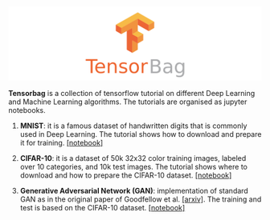 
<p align="center">
<img src="./etc/img/logo.png" width="800">
</p>

**Tensorbag** is a collection of tensorflow tutorial on different Deep Learning and Machine Learning algorithms. The tutorials are organised as jupyter notebooks.

1. **MNIST**: it is a famous dataset of handwritten digits that is commonly used in Deep Learning. The tutorial shows how to download and prepare it for training. [[notebook]](./mnist/mnist.ipynb)

2. **CIFAR-10**: it is a dataset of 50k 32x32 color training images, labeled over 10 categories, and 10k test images. The tutorial shows where to download and how to prepare the CIFAR-10 dataset. [[notebook]](./cifar10/cifar10.ipynb)

3. **Generative Adversarial Network (GAN)**: implementation of standard GAN as in the original paper of Goodfellow et al. [[arxiv]](https://arxiv.org/pdf/1406.2661.pdf). The training and test is based on the CIFAR-10 dataset. [[notebook]](./generative_adversarial_networks/generative_adversarial_networks.ipynb)
